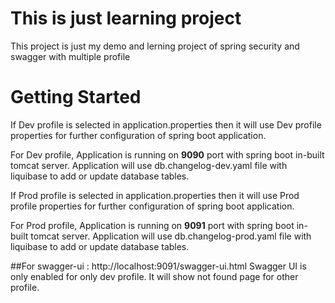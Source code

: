 # This is just learning project 
This project is just my demo and lerning project of spring security and swagger with multiple profile


# Getting Started

If Dev profile is selected in application.properties then it will use Dev profile properties for further configuration of spring boot application.

For Dev profile, 
	Application is running on **9090** port with spring boot in-built tomcat server.
	Application will use db.changelog-dev.yaml file with liquibase to add or update database tables.

If Prod profile is selected in application.properties then it will use Prod profile properties for further configuration of spring boot application.

For Prod profile, 
	Application is running on **9091** port with spring boot in-built tomcat server.
	Application will use db.changelog-prod.yaml file with liquibase to add or update database tables.

##For swagger-ui : http://localhost:9091/swagger-ui.html
Swagger UI is only enabled for only dev profile. It will show not found page for other profile.